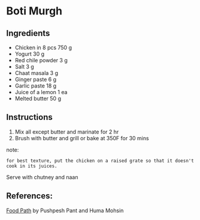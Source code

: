 Boti Murgh
==========

Ingredients
-----------

* Chicken in 8 pcs 750 g
* Yogurt 30 g
* Red chile powder 3 g
* Salt 3 g
* Chaat masala 3 g
* Ginger paste 6 g
* Garlic paste 18 g
* Juice of a lemon 1 ea
* Melted butter 50 g

Instructions
------------

1. Mix all except butter and marinate for 2 hr
2. Brush with butter and grill or bake at 350F for 30 mins

note:

    for best texture, put the chicken on a raised grate so that it doesn't cook in its juices.


Serve with chutney and naan

References:
-----------
[Food Path](http://www.amazon.com/Food-Path-Cuisine-Along-Kolkata/dp/8174363629) by Pushpesh Pant and Huma Mohsin
